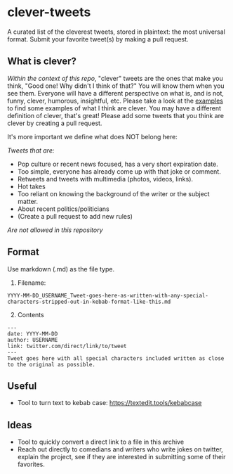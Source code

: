 # clever-tweets
A curated list of the cleverest tweets, stored in plaintext: the most universal format. Submit your favorite tweet(s) by making a pull request.

## What is clever?

*Within the context of this repo*, "clever" tweets are the ones that make you think, "Good one! Why didn't I think of that?" You will know them when you see them. Everyone will have a different perspective on what is, and is not, funny, clever, humorous, insightful, etc. Please take a look at the [examples](./tweets/) to find some examples of what I think are clever. You may have a different definition of clever, that's great! Please add some tweets that you think are clever by creating a pull request.

It's more important we define what does NOT belong here:

*Tweets that are:*
- Pop culture or recent news focused, has a very short expiration date.
- Too simple, everyone has already come up with that joke or comment.
- Retweets and tweets with multimedia (photos, videos, links). 
- Hot takes
- Too reliant on knowing the background of the writer or the subject matter. 
- About recent politics/politicians
- (Create a pull request to add new rules)


*Are not allowed in this repository*


## Format

Use markdown (.md) as the file type.

1. Filename: 

```
YYYY-MM-DD_USERNAME_Tweet-goes-here-as-written-with-any-special-characters-stripped-out-in-kebab-format-like-this.md
```


2. Contents

```
---
date: YYYY-MM-DD
author: USERNAME
link: twitter.com/direct/link/to/tweet
---
Tweet goes here with all special characters included written as close to the original as possible. 
```

## Useful
- Tool to turn text to kebab case: https://textedit.tools/kebabcase

## Ideas
- Tool to quickly convert a direct link to a file in this archive
- Reach out directly to comedians and writers who write jokes on twitter, explain the project, see if they are interested in submitting some of their favorites. 